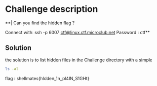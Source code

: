# Challenge description

**| Can you find the hidden flag ?

Connect with: ssh -p 6007 ctf@linux.ctf.microclub.net
Password : ctf**

## Solution 

the solution is to list hidden files in the Challenge directory with a simple 
```Bash
ls -al 
```

flag : shellmates{hIdden_1n_pl4IN_S1GHt}

